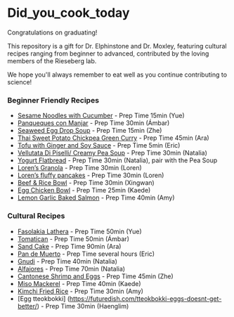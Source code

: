 # Did_you_cook_today

Congratulations on graduating!

This repository is a gift for Dr. Elphinstone and Dr. Moxley, featuring cultural recipes ranging from beginner to advanced, contributed by the loving members of the Rieseberg lab.

We hope you'll always remember to eat well as you continue contributing to science!



### Beginner Friendly Recipes
* [Sesame Noodles with Cucumber](https://smittenkitchen.com/2015/08/takeout-style-sesame-noodles-with-cucumber) - Prep Time 15min (Yue)
* [Panqueques con Manjar](https://www.chileanfoodandgarden.com/chilean-crepes-dulce-de-leche/) - Prep Time 30min (Ámbar)
* [Seaweed Egg Drop Soup](https://thewoksoflife.com/seaweed-egg-drop-soup/) - Prep Time 15min (Zhe)
* [Thai Sweet Potato Chickpea Green Curry](https://www.pickuplimes.com/recipe/thai-sweet-potato-chickpea-green-curry-170) - Prep Time 45min (Ara)
* [Tofu with Ginger and Soy Sauce](https://github.com/rieseberglab/Did_you_cook_today/blob/main/Tofu_with_Ginger_and_Soy_Sauce.md) - Prep Time 5min (Eric)
* [Vellutata Di Piselli/ Creamy Pea Soup](https://www.wholesomeyum.com/pea-soup-recipe/) - Prep Time 30min (Natalia)
* [Yogurt Flatbread](https://www.thebeaderchef.com/easy-3-ingredient-yogurt-flatbread/#wprm-recipe-container-7091) - Prep Time 30min (Natalia), pair with the Pea Soup
* [Loren’s Granola](https://github.com/rieseberglab/Did_you_cook_today/blob/main/Granola_by_Loren.md) - Prep Time 30min (Loren)
* [Loren’s fluffy pancakes](https://github.com/rieseberglab/Did_you_cook_today/blob/main/Pancake_by_Loren.md) - Prep Time 30min (Loren)
* [Beef & Rice Bowl](https://thewoksoflife.com/gyudon-recipe-beef-rice/) - Prep Time 30min (Xingwan)
* [Egg Chicken Bowl](https://cookpad.com/jp/recipes/18442207) - Prep Time 25min (Kaede)
* [Lemon Garlic Baked Salmon](https://natashaskitchen.com/baked-salmon-with-garlic-and-dijon/) - Prep Time 40min (Amy)


### Cultural Recipes
* [Fasolakia Lathera](https://www.olivetomato.com/greek-style-green-beans-fasolakia-lathera/) - Prep Time 50min (Yue)
* [Tomatican](https://www.chileanfoodandgarden.com/corn-tomato-beef-sauteed-dish/) - Prep Time 50min (Ámbar)
* [Sand Cake](https://fauziaskitchenfun.com/basbousa/) - Prep Time 90min (Ara)
* [Pan de Muerto](https://www.youtube.com/watch?v=Nzj6cfxeknY&t=3s) - Prep Time several hours (Eric)
* [Gnudi](https://www.carolinescooking.com/ricotta-and-spinach-gnudi/#recipe) - Prep Time 40min (Natalia)
* [Alfajores](https://funwithoutgluten.com/gluten-free-alfajores-dulce-de-leche-cookies/) - Prep Time 70min (Natalia)
* [Cantonese Shrimp and Eggs](https://thewoksoflife.com/shrimp-and-eggs/) - Prep Time 45min (Zhe)
* [Miso Mackerel](https://www.sirogohan.com/sp/recipe/sabamisoni/amp/) - Prep Time 40min (Kaede)
* [Kimchi Fried Rice](https://www.maangchi.com/recipe/kimchi-bokkeumbap) - Prep Time 30min (Amy)
* [Egg tteokbokki] (https://futuredish.com/tteokbokki-eggs-doesnt-get-better/) - Prep Time 30min (Haenglim) 




